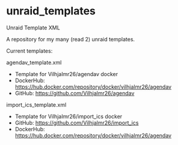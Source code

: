 # unraid_templates
Unraid Template XML

A repository for my many (read 2) unraid templates.

Current templates:

agendav_template.xml
- Template for Vilhjalmr26/agendav docker
- DockerHub: https://hub.docker.com/repository/docker/vilhjalmr26/agendav
- GitHub: https://github.com/Vilhjalmr26/agendav

import_ics_template.xml
- Template for Vilhjalmr26/import_ics docker
- GitHub: https://github.com/Vilhjalmr26/import_ics
- DockerHub: https://hub.docker.com/repository/docker/vilhjalmr26/agendav 
